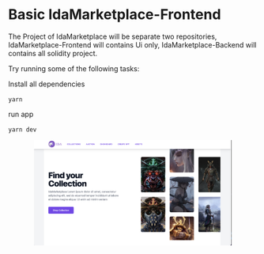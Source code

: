 # Basic IdaMarketplace-Frontend

The Project of IdaMarketplace will be separate two repositories, IdaMarketplace-Frontend will contains Ui only, IdaMarketplace-Backend will contains all solidity project.

Try running some of the following tasks:

Install all dependencies
```shell
yarn
```

run app
```shell
yarn dev
```

<p align="center">
  <img src="https://github.com/IdaMurni/IdaMarketplace/blob/main/public/idamarketplace.png" width="400">
</p>
